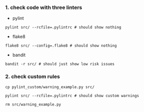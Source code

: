 ### 1. check code with three linters
- pylint
```
pylint src/ --rcfile=.pylintrc # should show nothing
```

- flake8
```
flake8 src/ --config=.flake8 # should show nothing
```

- bandit
```
bandit -r src/ # should just show low risk issues
```

### 2. check custom rules
```
cp pylint_custom/warning_example.py src/
```
```
pylint src/ --rcfile=.pylintrc # should show custom warnings
```
```
rm src/warning_example.py
```
